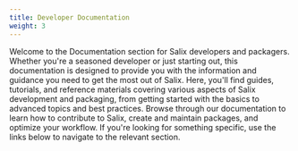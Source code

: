 ```yaml
---
title: Developer Documentation
weight: 3
---
```


Welcome to the Documentation section for Salix developers and packagers.
Whether you're a seasoned developer or just starting out, this documentation is
designed to provide you with the information and guidance you need to get the
most out of Salix. Here, you'll find guides, tutorials, and reference materials
covering various aspects of Salix development and packaging, from getting
started with the basics to advanced topics and best practices. Browse through
our documentation to learn how to contribute to Salix, create and maintain
packages, and optimize your workflow. If you're looking for something specific,
use the links below to navigate to the relevant section.

